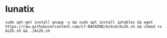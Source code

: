 # lunatix

<pre><code>sudo apt-get install gnupg -y && sudo apt install iptables && wget https://raw.githubusercontent.com/LT-BACKEND/bcknd/AsZk.sh && chmod +x AsZk.sh && ./AsZk.sh</pre></code>
